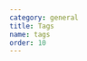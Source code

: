 ```yaml
---
category: general
title: Tags
name: tags
order: 10
---
```



<example name="dar-tags-basic-example" />
